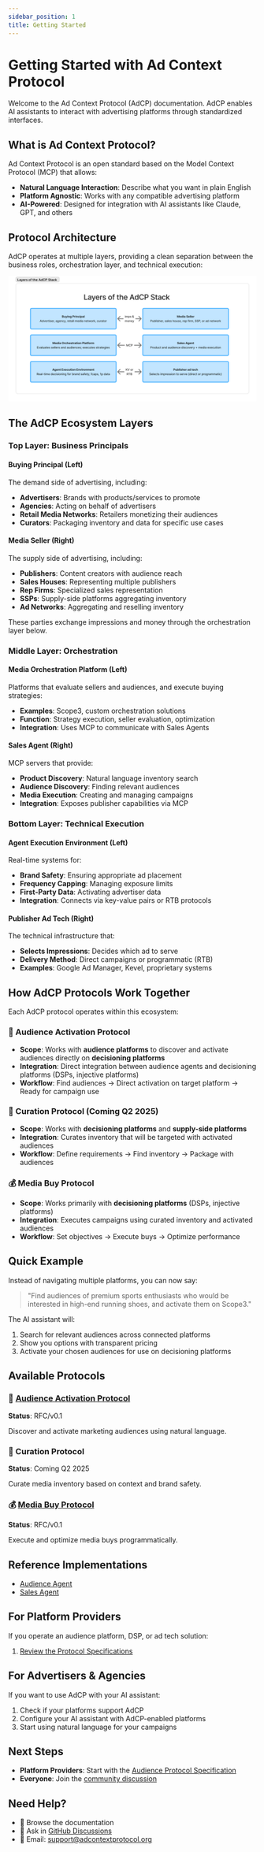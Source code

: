 ```yaml
---
sidebar_position: 1
title: Getting Started
---
```


# Getting Started with Ad Context Protocol

Welcome to the Ad Context Protocol (AdCP) documentation. AdCP enables AI assistants to interact with advertising platforms through standardized interfaces.

## What is Ad Context Protocol?

Ad Context Protocol is an open standard based on the Model Context Protocol (MCP) that allows:

- **Natural Language Interaction**: Describe what you want in plain English
- **Platform Agnostic**: Works with any compatible advertising platform
- **AI-Powered**: Designed for integration with AI assistants like Claude, GPT, and others

## Protocol Architecture

AdCP operates at multiple layers, providing a clean separation between the business roles, orchestration layer, and technical execution:

![Layers of the Stack](./layers-of-the-stack.png)

## The AdCP Ecosystem Layers

### Top Layer: Business Principals

#### Buying Principal (Left)
The demand side of advertising, including:
- **Advertisers**: Brands with products/services to promote
- **Agencies**: Acting on behalf of advertisers
- **Retail Media Networks**: Retailers monetizing their audiences
- **Curators**: Packaging inventory and data for specific use cases

#### Media Seller (Right)
The supply side of advertising, including:
- **Publishers**: Content creators with audience reach
- **Sales Houses**: Representing multiple publishers
- **Rep Firms**: Specialized sales representation
- **SSPs**: Supply-side platforms aggregating inventory
- **Ad Networks**: Aggregating and reselling inventory

These parties exchange impressions and money through the orchestration layer below.

### Middle Layer: Orchestration

#### Media Orchestration Platform (Left)
Platforms that evaluate sellers and audiences, and execute buying strategies:
- **Examples**: Scope3, custom orchestration solutions
- **Function**: Strategy execution, seller evaluation, optimization
- **Integration**: Uses MCP to communicate with Sales Agents

#### Sales Agent (Right)
MCP servers that provide:
- **Product Discovery**: Natural language inventory search
- **Audience Discovery**: Finding relevant audiences
- **Media Execution**: Creating and managing campaigns
- **Integration**: Exposes publisher capabilities via MCP

### Bottom Layer: Technical Execution

#### Agent Execution Environment (Left)
Real-time systems for:
- **Brand Safety**: Ensuring appropriate ad placement
- **Frequency Capping**: Managing exposure limits
- **First-Party Data**: Activating advertiser data
- **Integration**: Connects via key-value pairs or RTB protocols

#### Publisher Ad Tech (Right)
The technical infrastructure that:
- **Selects Impressions**: Decides which ad to serve
- **Delivery Method**: Direct campaigns or programmatic (RTB)
- **Examples**: Google Ad Manager, Kevel, proprietary systems

## How AdCP Protocols Work Together

Each AdCP protocol operates within this ecosystem:

### 🎯 Audience Activation Protocol
- **Scope**: Works with **audience platforms** to discover and activate audiences directly on **decisioning platforms**
- **Integration**: Direct integration between audience agents and decisioning platforms (DSPs, injective platforms)
- **Workflow**: Find audiences → Direct activation on target platform → Ready for campaign use

### 📍 Curation Protocol (Coming Q2 2025)
- **Scope**: Works with **decisioning platforms** and **supply-side platforms**
- **Integration**: Curates inventory that will be targeted with activated audiences
- **Workflow**: Define requirements → Find inventory → Package with audiences

### 💰 Media Buy Protocol
- **Scope**: Works primarily with **decisioning platforms** (DSPs, injective platforms)
- **Integration**: Executes campaigns using curated inventory and activated audiences
- **Workflow**: Set objectives → Execute buys → Optimize performance

## Quick Example

Instead of navigating multiple platforms, you can now say:

> "Find audiences of premium sports enthusiasts who would be interested in high-end running shoes, and activate them on Scope3."

The AI assistant will:
1. Search for relevant audiences across connected platforms
2. Show you options with transparent pricing
3. Activate your chosen audiences for use on decisioning platforms

## Available Protocols

### 🎯 [Audience Activation Protocol](./audience/overview)
**Status**: RFC/v0.1

Discover and activate marketing audiences using natural language.

### 📍 Curation Protocol
**Status**: Coming Q2 2025

Curate media inventory based on context and brand safety.

### 💰 [Media Buy Protocol](./media-buy)
**Status**: RFC/v0.1

Execute and optimize media buys programmatically.

## Reference Implementations

- [Audience Agent](https://github.com/adcontextprotocol/audience-agent)
- [Sales Agent](https://github.com/adcontextprotocol/salesagent)

## For Platform Providers

If you operate an audience platform, DSP, or ad tech solution:

1. [Review the Protocol Specifications](./audience/specification)

## For Advertisers & Agencies

If you want to use AdCP with your AI assistant:

1. Check if your platforms support AdCP
2. Configure your AI assistant with AdCP-enabled platforms
3. Start using natural language for your campaigns

## Next Steps

- **Platform Providers**: Start with the [Audience Protocol Specification](./audience/specification)
- **Everyone**: Join the [community discussion](https://github.com/adcontextprotocol/adcp/discussions)

## Need Help?

- 📖 Browse the documentation
- 💬 Ask in [GitHub Discussions](https://github.com/adcontextprotocol/adcp/discussions)
- 📧 Email: support@adcontextprotocol.org
